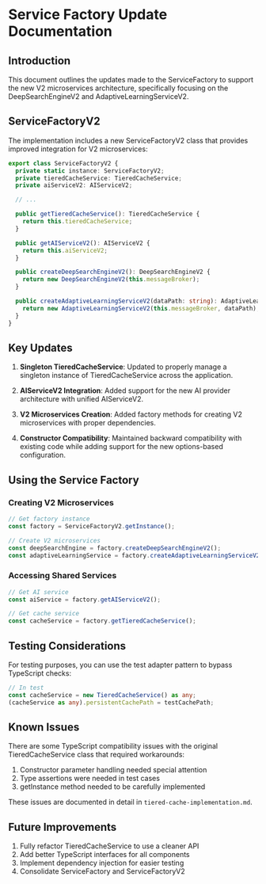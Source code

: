 # Service Factory Update Documentation

## Introduction

This document outlines the updates made to the ServiceFactory to support the new V2 microservices architecture, specifically focusing on the DeepSearchEngineV2 and AdaptiveLearningServiceV2.

## ServiceFactoryV2

The implementation includes a new ServiceFactoryV2 class that provides improved integration for V2 microservices:

```typescript
export class ServiceFactoryV2 {
  private static instance: ServiceFactoryV2;
  private tieredCacheService: TieredCacheService;
  private aiServiceV2: AIServiceV2;

  // ...

  public getTieredCacheService(): TieredCacheService {
    return this.tieredCacheService;
  }

  public getAIServiceV2(): AIServiceV2 {
    return this.aiServiceV2;
  }

  public createDeepSearchEngineV2(): DeepSearchEngineV2 {
    return new DeepSearchEngineV2(this.messageBroker);
  }

  public createAdaptiveLearningServiceV2(dataPath: string): AdaptiveLearningServiceV2 {
    return new AdaptiveLearningServiceV2(this.messageBroker, dataPath);
  }
}
```

## Key Updates

1. **Singleton TieredCacheService**: Updated to properly manage a singleton instance of TieredCacheService across the application.

2. **AIServiceV2 Integration**: Added support for the new AI provider architecture with unified AIServiceV2.

3. **V2 Microservices Creation**: Added factory methods for creating V2 microservices with proper dependencies.

4. **Constructor Compatibility**: Maintained backward compatibility with existing code while adding support for the new options-based configuration.

## Using the Service Factory

### Creating V2 Microservices

```typescript
// Get factory instance
const factory = ServiceFactoryV2.getInstance();

// Create V2 microservices
const deepSearchEngine = factory.createDeepSearchEngineV2();
const adaptiveLearningService = factory.createAdaptiveLearningServiceV2();
```

### Accessing Shared Services

```typescript
// Get AI service
const aiService = factory.getAIServiceV2();

// Get cache service
const cacheService = factory.getTieredCacheService();
```

## Testing Considerations

For testing purposes, you can use the test adapter pattern to bypass TypeScript checks:

```typescript
// In test
const cacheService = new TieredCacheService() as any;
(cacheService as any).persistentCachePath = testCachePath;
```

## Known Issues

There are some TypeScript compatibility issues with the original TieredCacheService class that required workarounds:

1. Constructor parameter handling needed special attention
2. Type assertions were needed in test cases
3. getInstance method needed to be carefully implemented

These issues are documented in detail in `tiered-cache-implementation.md`.

## Future Improvements

1. Fully refactor TieredCacheService to use a cleaner API
2. Add better TypeScript interfaces for all components
3. Implement dependency injection for easier testing
4. Consolidate ServiceFactory and ServiceFactoryV2
